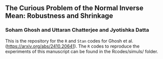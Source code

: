 ## The Curious Problem of the Normal Inverse Mean: Robustness and Shrinkage
### Soham Ghosh and Uttaran Chatterjee and Jyotishka Datta

This is the repository for the `R` and `Stan` codes for Ghosh et al. (https://arxiv.org/abs/2410.20641). The `R` codes to reproduce the experiments of this manuscript can be found in the Rcodes/simuls/ folder.
